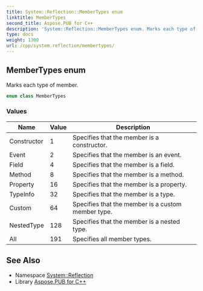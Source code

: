 ```yaml
---
title: System::Reflection::MemberTypes enum
linktitle: MemberTypes
second_title: Aspose.PUB for C++
description: 'System::Reflection::MemberTypes enum. Marks each type of member in C++.'
type: docs
weight: 1300
url: /cpp/system.reflection/membertypes/
---
```

## MemberTypes enum


Marks each type of member.

```cpp
enum class MemberTypes
```

### Values

| Name | Value | Description |
| --- | --- | --- |
| Constructor | 1 | Specifies that the member is a constructor. |
| Event | 2 | Specifies that the member is an event. |
| Field | 4 | Specifies that the member is a field. |
| Method | 8 | Specifies that the member is a method. |
| Property | 16 | Specifies that the member is a property. |
| TypeInfo | 32 | Specifies that the member is a type. |
| Custom | 64 | Specifies that the member is a custom member type. |
| NestedType | 128 | Specifies that the member is a nested type. |
| All | 191 | Specifies all member types. |

## See Also

* Namespace [System::Reflection](../)
* Library [Aspose.PUB for C++](../../)
